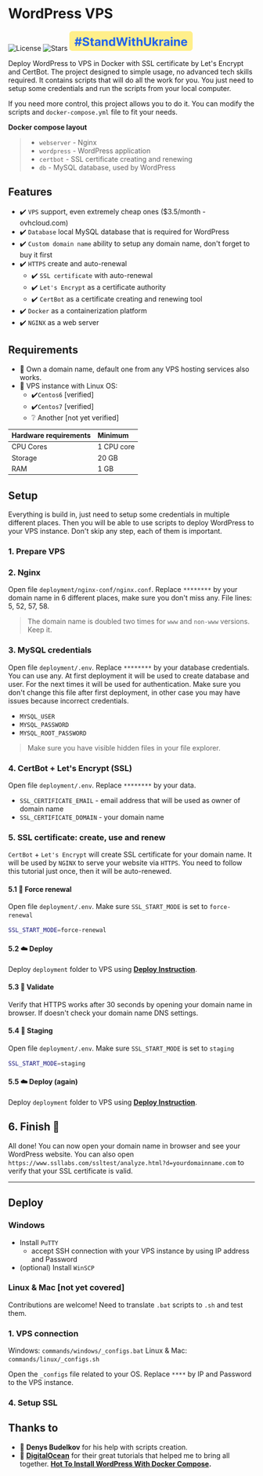 # WordPress VPS

![License](https://img.shields.io/github/license/IvanMurzak/WordPress-VPS) ![Stars](https://img.shields.io/github/stars/IvanMurzak/WordPress-VPS) [![Stand With Ukraine](https://raw.githubusercontent.com/vshymanskyy/StandWithUkraine/main/badges/StandWithUkraine.svg)](https://stand-with-ukraine.pp.ua)

Deploy WordPress to VPS in Docker with SSL certificate by Let's Encrypt and CertBot. The project designed to simple usage, no advanced tech skills required. It contains scripts that will do all the work for you. You just need to setup some credentials and run the scripts from your local computer.

If you need more control, this project allows you to do it. You can modify the scripts and `docker-compose.yml` file to fit your needs.

**Docker compose layout**

> - `webserver` - Nginx
> - `wordpress` - WordPress application
> - `certbot` - SSL certificate creating and renewing
> - `db` - MySQL database, used by WordPress

## Features

- ✔️ `VPS` support, even extremely cheap ones ($3.5/month - ovhcloud.com)
- ✔️ `Database` local MySQL database that is required for WordPress
- ✔️ `Custom domain name` ability to setup any domain name, don't forget to buy it first
- ✔️ `HTTPS` create and auto-renewal
  - ✔️ `SSL certificate` with auto-renewal
  - ✔️ `Let's Encrypt` as a certificate authority
  - ✔️ `CertBot` as a certificate creating and renewing tool
- ✔️ `Docker` as a containerization platform
- ✔️ `NGINX` as a web server

## Requirements

- 🔴 Own a domain name, default one from any VPS hosting services also works.
- 🔴 VPS instance with Linux OS:
  - ✔️`Centos6` [verified]
  - ✔️`Centos7` [verified]
  - ❔ Another [not yet verified]

|Hardware requirements           |Minimum      |
|:-------------------------------|:------------|
|CPU Cores                       |1 CPU core   |
|Storage                         |20 GB        |
|RAM                             |1 GB         |

## Setup

Everything is build in, just need to setup some credentials in multiple different places. Then you will be able to use scripts to deploy WordPress to your VPS instance. Don't skip any step, each of them is important.

### 1. Prepare VPS

### 2. Nginx

Open file `deployment/nginx-conf/nginx.conf`. Replace `********` by your domain name in 6 different places, make sure you don't miss any. File lines: 5, 52, 57, 58.

> The domain name is doubled two times for `www` and `non-www` versions. Keep it.

### 3. MySQL credentials

Open file `deployment/.env`. Replace `********` by your database credentials. You can use any. At first deployment it will be used to create database and user. For the next times it will be used for authentication. Make sure you don't change this file after first deployment, in other case you may have issues because incorrect credentials.

- `MYSQL_USER`
- `MYSQL_PASSWORD`
- `MYSQL_ROOT_PASSWORD`

> Make sure you have visible hidden files in your file explorer.

### 4. CertBot + Let's Encrypt (SSL)

Open file `deployment/.env`. Replace `********` by your data.

- `SSL_CERTIFICATE_EMAIL` - email address that will be used as owner of domain name
- `SSL_CERTIFICATE_DOMAIN` - your domain name

### 5. SSL certificate: create, use and renew

`CertBot` + `Let's Encrypt` will create SSL certificate for your domain name. It will be used by `NGINX` to serve your website via `HTTPS`. You need to follow this tutorial just once, then it will be auto-renewed.

#### 5.1 🔄 Force renewal

Open file `deployment/.env`. Make sure `SSL_START_MODE` is set to `force-renewal`

```bash
SSL_START_MODE=force-renewal
```

#### 5.2 ☁️ Deploy

Deploy `deployment` folder to VPS using **[Deploy Instruction](https//github.com/IvanMurzak/WordPress-VPS/README_DEPLOY.md)**.

#### 5.3 🔎 Validate

Verify that HTTPS works after 30 seconds by opening your domain name in browser. If doesn't check your domain name DNS settings.

#### 5.4 💠 Staging

Open file `deployment/.env`. Make sure `SSL_START_MODE` is set to `staging`

```bash
SSL_START_MODE=staging
```

#### 5.5 ☁️ Deploy (again)

Deploy `deployment` folder to VPS using **[Deploy Instruction](https//github.com/IvanMurzak/WordPress-VPS/README_DEPLOY.md)**.

## 6. Finish 🏁

All done! You can now open your domain name in browser and see your WordPress website. You can also open `https://www.ssllabs.com/ssltest/analyze.html?d=yourdomainname.com` to verify that your SSL certificate is valid.

---

## Deploy

### Windows

- Install `PuTTY`
  - accept SSH connection with your VPS instance by using IP address and Password
- (optional) Install `WinSCP`

### Linux & Mac [not yet covered]

Contributions are welcome! Need to translate `.bat` scripts to `.sh` and test them.

### 1. VPS connection

Windows: `commands/windows/_configs.bat`
Linux & Mac: `commands/linux/_configs.sh`

Open the `_configs` file related to your OS.
Replace `****` by IP and Password to the VPS instance.

### 4. Setup SSL

## Thanks to

- 🌟 **Denys Budelkov** for his help with scripts creation.
- 🌟 **[DigitalOcean](https://www.digitalocean.com/)** for their great tutorials that helped me to bring all together. **[Hot To Install WordPress With Docker Compose](https://www.digitalocean.com/community/tutorials/how-to-install-wordpress-with-docker-compose).**
